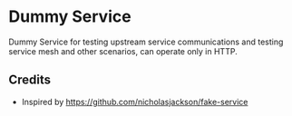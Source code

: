 # Dummy Service

Dummy Service for testing upstream service communications and testing service mesh and other scenarios, can operate only in HTTP.

## Credits
- Inspired by https://github.com/nicholasjackson/fake-service